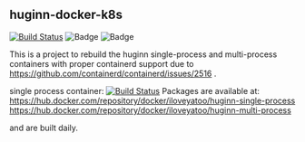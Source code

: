 ## huginn-docker-k8s
[![Build Status](https://iloveyatoo.semaphoreci.com/badges/huginn-docker-k8s/branches/master.svg?style=shields)](https://iloveyatoo.semaphoreci.com/projects/huginn-docker-k8s) ![Badge](https://img.shields.io/docker/v/iloveyatoo/huginn-single-process/ubuntu?label=iloveyatoo%2Fhuginn-single-process) ![Badge](https://img.shields.io/docker/v/iloveyatoo/huginn-multi-process/ubuntu?label=iloveyatoo%2Fhuginn-multi-process)


This is a project to rebuild the huginn single-process and multi-process containers with proper containerd support due to https://github.com/containerd/containerd/issues/2516 .

single process container: [![Build Status](https://iloveyatoo.semaphoreci.com/badges/huginn-docker-k8s/branches/master.svg?style=shields)](https://iloveyatoo.semaphoreci.com/projects/huginn-docker-k8s)
Packages are available at:
https://hub.docker.com/repository/docker/iloveyatoo/huginn-single-process
https://hub.docker.com/repository/docker/iloveyatoo/huginn-multi-process

and are built daily.
